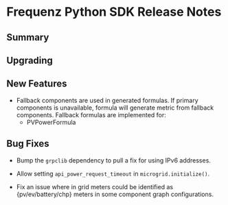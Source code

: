 # Frequenz Python SDK Release Notes

## Summary

<!-- Here goes a general summary of what this release is about -->

## Upgrading

<!-- Here goes notes on how to upgrade from previous versions, including deprecations and what they should be replaced with -->

## New Features

- Fallback components are used in generated formulas. If primary components is unavailable, formula will generate metric from fallback components. Fallback formulas are implemented for:
   - PVPowerFormula

## Bug Fixes

- Bump the `grpclib` dependency to pull a fix for using IPv6 addresses.

- Allow setting `api_power_request_timeout` in `microgrid.initialize()`.

- Fix an issue where in grid meters could be identified as {pv/ev/battery/chp} meters in some component graph configurations.

